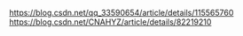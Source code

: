 https://blog.csdn.net/qq_33590654/article/details/115565760
https://blog.csdn.net/CNAHYZ/article/details/82219210